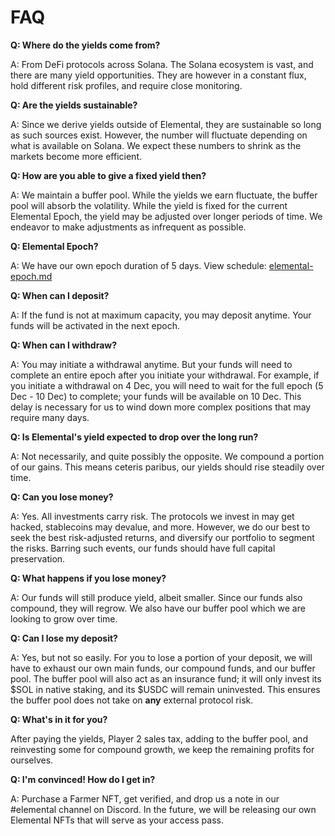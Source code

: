 # FAQ

**Q: Where do the yields come from?**

A: From DeFi protocols across Solana. The Solana ecosystem is vast, and there are many yield opportunities. They are however in a constant flux, hold different risk profiles, and require close monitoring.

**Q: Are the yields sustainable?**

A: Since we derive yields outside of Elemental, they are sustainable so long as such sources exist. However, the number will fluctuate depending on what is available on Solana. We expect these numbers to shrink as the markets become more efficient.

**Q: How are you able to give a fixed yield then?**

A: We maintain a buffer pool. While the yields we earn fluctuate, the buffer pool will absorb the volatility. While the yield is fixed for the current Elemental Epoch, the yield may be adjusted over longer periods of time. We endeavor to make adjustments as infrequent as possible.

**Q: Elemental Epoch?**

A: We have our own epoch duration of 5 days. View schedule: [elemental-epoch.md](elemental-epoch.md "mention")

**Q: When can I deposit?**

A: If the fund is not at maximum capacity, you may deposit anytime. Your funds will be activated in the next epoch.

**Q: When can I withdraw?**

A: You may initiate a withdrawal anytime. But your funds will need to complete an entire epoch after you initiate your withdrawal. For example, if you initiate a withdrawal on 4 Dec, you will need to wait for the full epoch (5 Dec - 10 Dec) to complete; your funds will be available on 10 Dec. This delay is necessary for us to wind down more complex positions that may require many days.

**Q: Is Elemental's yield expected to drop over the long run?**

A: Not necessarily, and quite possibly the opposite. We compound a portion of our gains. This means ceteris paribus, our yields should rise steadily over time.

**Q: Can you lose money?**

A: Yes. All investments carry risk. The protocols we invest in may get hacked, stablecoins may devalue, and more. However, we do our best to seek the best risk-adjusted returns, and diversify our portfolio to segment the risks. Barring such events, our funds should have full capital preservation.

**Q: What happens if you lose money?**

A: Our funds will still produce yield, albeit smaller. Since our funds also compound, they will regrow. We also have our buffer pool which we are looking to grow over time.

**Q: Can I lose my deposit?**

A: Yes, but not so easily. For you to lose a portion of your deposit, we will have to exhaust our own main funds, our compound funds, and our buffer pool. The buffer pool will also act as an insurance fund; it will only invest its $SOL in native staking, and its $USDC will remain uninvested. This ensures the buffer pool does not take on **any** external protocol risk.

**Q: What's in it for you?**

After paying the yields, Player 2 sales tax, adding to the buffer pool, and reinvesting some for compound growth, we keep the remaining profits for ourselves.

**Q: I'm convinced! How do I get in?**

A: Purchase a Farmer NFT, get verified, and drop us a note in our #elemental channel on Discord. In the future, we will be releasing our own Elemental NFTs that will serve as your access pass.
